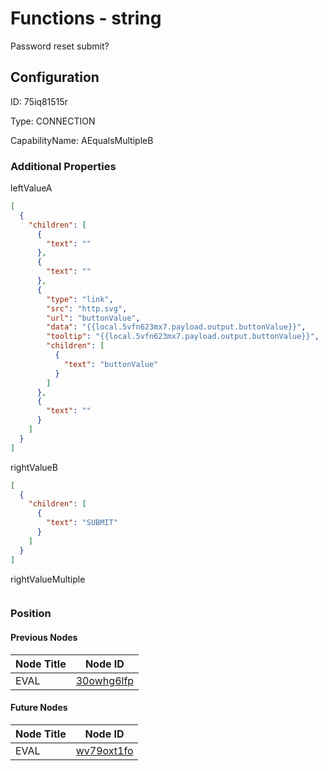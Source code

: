 # Functions - string 
Password reset submit?
## Configuration
ID:  75iq81515r

Type: CONNECTION 

CapabilityName: AEqualsMultipleB






### Additional Properties
leftValueA
```json 
[
  {
    "children": [
      {
        "text": ""
      },
      {
        "text": ""
      },
      {
        "type": "link",
        "src": "http.svg",
        "url": "buttonValue",
        "data": "{{local.5vfn623mx7.payload.output.buttonValue}}",
        "tooltip": "{{local.5vfn623mx7.payload.output.buttonValue}}",
        "children": [
          {
            "text": "buttonValue"
          }
        ]
      },
      {
        "text": ""
      }
    ]
  }
]
```


rightValueB
```json 
[
  {
    "children": [
      {
        "text": "SUBMIT"
      }
    ]
  }
]
```


rightValueMultiple
```
```





### Position

#### Previous Nodes
| Node Title | Node ID |
| :------------- | ------------ |
| EVAL | [30owhg6lfp](./30owhg6lfp.md) | 
 
 #### Future Nodes
| Node Title | Node ID |
| :------------- | ------------ |
| EVAL |[wv79oxt1fo](./wv79oxt1fo.md) | 